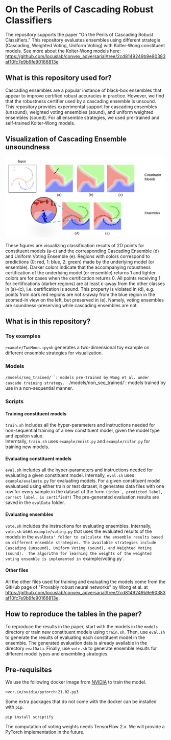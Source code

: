 # On the Perils of Cascading Robust Classifiers
The repository supports the paper "On the Perils of Cascading Robust Classifiers."
This repository evaluates ensembles using different strategie (Cascading, Weighted Voting, Uniform Voting) with Kolter-Wong constituent models.
See more about the Kolter-Wong models here: https://github.com/locuslab/convex_adversarial/tree/2cd8149249b9e90383af10fc7e9b9fe90166813e

## What is this repository used for?
Cascading ensembles are a popular instance of black-box ensembles that appear to improve certified robust accuracies in practice. 
However, we find that the robustness certifier used by a cascading ensemble is unsound. 
This repository provides experimental support for cascading ensembles (unsound),  weighted voting ensembles (sound), and uniform weighted ensembles (sound). 
For all ensemble strategies, we used pre-trained and self-trained Kolter-Wong models.

## Visualization of Cascading Ensemble unsoundness

<p align = "center">
<img src = "examples/ensemble.png">
</p>
<p align = "left">
These figures are visualizing classification results of 2D points for constituent models (a-c) and the corresponding Cascading Ensemble (d) and Uniform Voting Ensemble (e). Regions with colors correspond to predictions (0: red, 1: blue, 2: green) made by the underlying model (or ensemble). Darker colors indicate that the accompanying robustness certification of the underlying model (or ensemble) returns 1 and lighter colors are for cases when the certification returns 0. All points receiving 1 for certifications (darker regions) are at least ε-away from the other classes in (a)-(c), i.e. certification is sound. This property is violated in (d), e.g. points from dark red regions are not ε-away from the blue region in the zoomed-in view on the left, but preserved in (e). Namely, voting ensembles are soundness-preserving while cascading ensembles are not.
</p>


## What is in this repository?
### Toy examples
`example/TwoMoon.ipynb` generates a two-dimensional toy example on different ensemble strategies for visualization. 

### Models
`/models/seq_trained/``: models pre-trained by Wong et al. under cascade training strategy. 
`/models/non_seq_trained/`: models trained by use in a non-sequential manner. 


### Scripts

#### Training constituent models

`train.sh` includes all the hyper-parameters and instructions needed for non-sequential training of a new constituent model, given the model type and epsilon value.  
Interntally, `train.sh` uses `example/mnist.py` and `example/cifar.py` for training new models. 

#### Evaluating constituent models
`eval.sh` includes all the hyper-parameters and instructions needed for evaluating a given constituent model. 
Internally, `eval.sh` uses `example/evaluate.py` for evaluating models. 
For a given constituent model evaluatued using either train or test dataset, it generates data files with one row for every sample in the dataset of the form  `(index , predicted label, correct label, is certified?)`
The pre-generated evaluation results are saved in the `evalData` folder. 

#### Evaluating ensembles
`vote.sh` includes the instructions for evaluating ensembles. Internally, `vote.sh` uses `example/voting.py` that  uses the evaluated results of the models in the `evalData' folder to calculate the ensemble results based on different ensemble strategies.
The available strategies include Cascading (unsound), Uniform Voting (sound), and Weighted Voting (sound). 
The algorithm for learning the weights of the weighted voting ensemble is implemented in `example/voting.py`.

#### Other files
All the other files used for training and evaluating the models come from the GitHub page of "Provably robust neural networks" by Wong et al. at https://github.com/locuslab/convex_adversarial/tree/2cd8149249b9e90383af10fc7e9b9fe90166813e.


## How to reproduce the tables in the paper?
To reproduce the results in the paper, start with the models in the `models` directory or train new constituent models using `train.sh`. Then, use `eval.sh` to generate the results of evaluating each  constituent model in the ensemble. The generated evaluation data is already available in the directory `evalData`. Finally, use `vote.sh` to generate ensemble results for different  model types and ensembling strategies. 

## Pre-requisites

We use the following docker image from [NVIDIA](https://catalog.ngc.nvidia.com/orgs/nvidia/containers/pytorch) to train the model.
```
nvcr.io/nvidia/pytorch:21.02-py3
```

Some extra packages that do not come with the docker can be installed with `pip`. 

```
pip install scriptify
```

The computation of voting weights needs TensorFlow 2.x. We will provide a PyTorch implementation in the future. 
